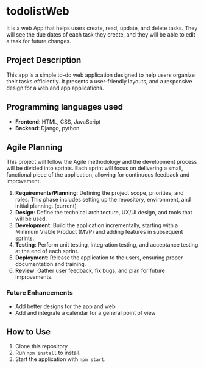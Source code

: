# todolistWeb
It is a web App that helps users create, read, update, and delete tasks. They will see the due dates of each task they create, and they will be able to edit a task for future changes.

## Project Description
This app is a simple to-do web application designed to help users organize their tasks efficiently. It presents a user-friendly layouts, and a responsive design for a web and app applications.

## Programming languages used
- **Frontend**: HTML, CSS, JavaScript
- **Backend**: Django, python

## Agile Planning
This project will follow the Agile methodology and the development process will be divided into sprints. Each sprint will focus on delivering a small, functional piece of the application, allowing for continuous feedback and improvement.
1. **Requirements/Planning**: Defining the project scope, priorities, and roles. This phase includes setting up the repository, environment, and initial planning. (current)
2. **Design**: Define the technical architecture, UX/UI design, and tools that will be used.
3. **Development**: Build the application incrementally, starting with a Minimum Viable Product (MVP) and adding features in subsequent sprints.
4. **Testing**: Perform unit testing, integration testing, and acceptance testing at the end of each sprint.
5. **Deployment**: Release the application to the users, ensuring proper documentation and training.
6. **Review**: Gather user feedback, fix bugs, and plan for future improvements.

### Future Enhancements
- Add better designs for the app and web
- Add and integrate a calendar for a general point of view

## How to Use
1. Clone this repository
2. Run `npm install` to install.
3. Start the application with `npm start`.

